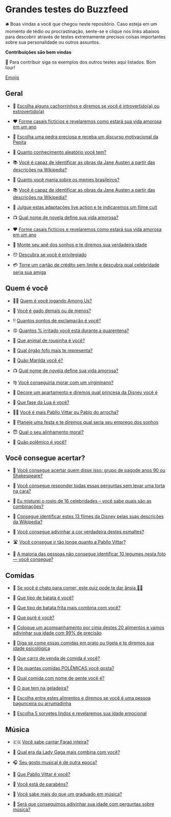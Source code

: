 # Grandes testes do Buzzfeed

🛎️ Boas vindas a você que chegou neste repositório. Caso esteja em um momento de tédio ou procrastinação, sente-se e clique nos links abaixos para descobrir através de testes extremamente precisos coisas importantes sobre sua personalidade ou outros assuntos.

**Contribuições são bem vindas**

🚨 Para contribuir siga os exemplos dos outros testes aqui listados. Bom tour!

[Emojis](https://github.com/ikatyang/emoji-cheat-sheet/blob/master/README.md)

## Geral

* :dog: [Escolha alguns cachorrinhos e diremos se você é introvertido(a) ou extrovertido(a)](https://www.buzzfeed.com/br/daniellaemanuel/teste-cachorrinhos-extrovertido-introvertido?bfsource=relatedmanual)


* :hearts: [Forme casais fictícios e revelaremos como estará sua vida amorosa em um ano](https://www.buzzfeed.com/br/perpetua/teste-forme-casais-ficticios-futuro-vida-amorosa)


* :gem: [Escolha uma pedra preciosa e receba um discurso motivacional da Pepita](https://www.buzzfeed.com/br/luizougui/stories-pepita-escolha-pedra-preciosa)


* :thinking: [Quanto conhecimento aleatório você tem?](https://www.buzzfeed.com/br/audreyworboys/teste-quanto-conhecimento-totalmente-aleatorio-voce-tem)

* :books: [Você é capaz de identificar as obras da Jane Austen a partir das descrições na Wikipedia?](https://www.buzzfeed.com/br/gaiapassarelli/teste-filmes-jane-austen-wikipedia)

* :thinking: [Quanto você manja sobre os memes brasileiros?](https://www.buzzfeed.com/br/davirocha/quanto-voce-manja-sobre-os-memes-brasileiros)

* :books: [Você é capaz de identificar as obras da Jane Austen a partir das descrições na Wikipedia?](https://www.buzzfeed.com/br/gaiapassarelli/teste-filmes-jane-austen-wikipedia)

* :popcorn: [Julgue estas adaptações live action e te indicaremos um filme cult](https://www.buzzfeed.com/br/luizougui/filmes-adaptacao-live-action-cults)

* :tv: [Qual nome de novela define sua vida amorosa?](https://www.buzzfeed.com/br/saadmatheus/teste-nome-novela-define-vida-amorosa)

* :hearts: [Forme casais fictícios e revelaremos como estará sua vida amorosa em um ano](https://www.buzzfeed.com/br/perpetua/monte-um-namorado-perfeito-e-nos-revelaremos-uma-v)

* :house_with_garden: [Monte seu apê dos sonhos e te diremos sua verdadeira idade](https://www.buzzfeed.com/br/victornascimento/ape-dos-sonhos)

* :hushed: [Descubra se você é privilegiado](https://www.buzzfeed.com/br/clarissapassos/voce-eh-privilegiado)

* :credit_card: [Torre um cartão de crédito sem limite e descubra qual celebridade seria sua amiga](https://www.buzzfeed.com/br/victornascimento/cartao-de-credito-sem-limite)

## Quem é você

* :astronaut: [Quem é você jogando Among Us?](https://www.buzzfeed.com/br/priscilamendes/teste-quem-e-voce-jogando-among-us)


* :ox: [Você é gado demais ou de menos?](https://www.buzzfeed.com/br/luizougui/quiz-gado-demais)


* :bangbang: [Quantos pontos de exclamação é você?](https://www.buzzfeed.com/br/davirocha/quantos-pontos-de-exclamacao-voce-e)


* :rage: [Quantos % irritado você está durante a quarentena?](https://www.buzzfeed.com/br/fabianeahn/teste-irritado-durante-a-quarentena?bfsource=bfocompareon&bfsource=bfocompareon)


* 🦔 [Que animal de roupinha é você?](https://www.buzzfeed.com/br/luizougui/teste-que-animal-de-roupinha-e-voce)


* 🥺 [Qual órgão fofo mais te representa?](https://www.buzzfeed.com/br/saadmatheus/teste-qual-orgao-fofinho-voce-e)


* 🧓 [Quão Marilda você é?](https://www.buzzfeed.com/br/saadmatheus/teste-quao-marilda-voce-e)

* :tv: [Qual nome de novela define sua vida amorosa?](https://www.buzzfeed.com/br/saadmatheus/teste-nome-novela-define-vida-amorosa)

* :virgo: [Você conseguiria morar com um virgininano?](https://www.buzzfeed.com/br/saadmatheus/teste-voce-conseguiria-morar-signo-virgem)

* :princess: [Decore um apartamento e diremos qual princesa da Disney você é](https://www.buzzfeed.com/br/anjalipatel/decore-um-apartamento-e-diremos-qual-princesa-da-disney#.igw5ONxYLW)


* :full_moon_with_face: [Que fase da Lua é você?](https://www.buzzfeed.com/br/luizougui/teste-fases-da-lua-personalidade)

* 🙆‍♀️ [Você é mais Pabllo Vittar ou Pablo do arrocha?](https://www.buzzfeed.com/br/raphaelevangelista/voce-e-mais-pabllo-vittar-ou-pablo-do-arrocha)

*  💼 [Planeje uma festa e te diremos qual seria seu emprego dos sonhos](https://www.buzzfeed.com/br/michelleno/teste-planeje-uma-festa-emprego-dos-sonhos)

* :innocent: [Qual o seu alinhamento moral?](https://www.buzzfeed.com/br/awesomer/qual-seu-alinhamento-moral)

* :raised_eyebrow: [Quão polêmico é você?](https://www.buzzfeed.com/br/gabrielsukita/quao-polemico-e-voce-comida)

## Você consegue acertar?

* :speech_balloon: [Você consegue acertar quem disse isso: grupo de pagode anos 90 ou Shakespeare?](https://www.buzzfeed.com/br/guilhermelr/quiz-pagode-90-ou-shakespeare)


* :birthday: [Você consegue responder todas essas perguntas sem levar uma torta na cara?](https://www.buzzfeed.com/br/saadmatheus/teste-chegar-final-torta-na-cara?bfsource=relatedmanual)

* :thinking: [Eu misturei o rosto de 16 celebridades – você sabe quais são as combinações?](https://www.buzzfeed.com/br/spenceralthouse/teste-rostos-celebridades-misturados)

* 👸 [Consegue identificar estes 13 filmes da Disney pelas suas descrições da Wikipedia?](https://www.buzzfeed.com/br/kaylayandoli/teste-filmes-disney-wikipedia)


* 💅 [Você consegue adivinhar a cor verdadeira destes esmaltes?](https://www.buzzfeed.com/br/saadmatheus/teste-acertar-cor-verdadeira-esmaltes)

* 🛣 [Você consegue ir tão longe quanto a Pabllo Vittar?](https://www.buzzfeed.com/br/saadmatheus/teste-voce-consegue-ir-tao-longe-quanto-pabllo-vittar)

* :leafy_green: [A maioria das pessoas não consegue identificar 10 legumes nesta foto — você consegue?](https://www.buzzfeed.com/br/audreyworboys/teste-identificar-legumes)


## Comidas

* 🤢 [Se você é chato para comer, este quiz pode te dar ânsia 👨‍🎤](https://www.buzzfeed.com/br/andrewziegler/enquete-escolha-comidas-nojentas)



* 🥔 [Que tipo de batata é você?](https://www.buzzfeed.com/br/gracegrace24/teste-que-tipo-de-batata)


* 🍟 [Que tipo de batata frita mais combina com você?](https://www.buzzfeed.com/br/luisaoguime/teste-corte-batata-frita?bfsource=relatedmanual)


* 🥔 [Que purê é você?](https://www.buzzfeed.com/br/luizougui/teste-que-pure-e-voce-batata-aipim)


* 🍯 [Coloque um acompanhamento por cima destes 20 alimentos e vamos adivinhar sua idade com 99% de precisão](https://www.buzzfeed.com/br/daves4/teste-acompanhamento-comida-idade)


* 🥣 [Diga se come essas comidas em prato ou tigela e te diremos sua idade psicológica](https://www.buzzfeed.com/br/sarahaspler/prato-ou-tigela-idade)


* 🚗 [Que carro de venda de comida é você?](https://www.buzzfeed.com/br/luizougui/teste-carro-comida-ovo-pamonha-sorvete)


* 🤯 [De quantas comidas POLÊMICAS você gosta?](https://www.buzzfeed.com/br/rafaelcapanema/de-quantas-comidas-polemicas-voce-gosta)


* 🥑 [Qual comida com nome de gente você é?](https://www.buzzfeed.com/br/saadmatheus/teste-qual-comida-com-nome-de-gente-voce-e)

* 🤔 [O que tem na geladeira?](https://www.buzzfeed.com/br/davirocha/teste-o-que-tem-na-geladeira)

* :monocle_face: [Escolha entre estes alimentos e diremos se você é uma pessoa bagunceira ou arrumadinha](https://www.buzzfeed.com/br/joannaborns/teste-alimentos-diremos-bagunceiro-arrumadinho)

* :icecream: [Escolha 5 sorvetes lindos e revelaremos sua idade emocional](https://www.buzzfeed.com/br/sarahaspler/teste-cinco-sorvetes-idade-emocional)

## Música

* 🇪🇬 [Você sabe cantar Faraó inteira?](https://www.buzzfeed.com/br/gaiapassarelli/teste-letra-farao)

* 🌈 [Qual era da Lady Gaga mais combina com você?](https://www.buzzfeed.com/br/saadmatheus/teste-qual-era-lady-gaga-e-voce)

* 🎧 [Seu gosto musical é de outra epoca?](https://www.buzzfeed.com/br/susanacristalli/teste-musicas-antiga)

* 💅 [Que Pabllo Vittar é você?](https://www.buzzfeed.com/br/julianakataoka/que-pabllo-vittar-e-voce)


* 🎂 [Você está de parabéns?](https://www.buzzfeed.com/br/luizougui/teste-esta-de-parabens-pabllo-vittar-psirico)


* :musical_note: [Você sabe mais do que um graduado em música?](https://www.buzzfeed.com/br/kaikamryn/teste-sabe-mais-formado-musica)


* 🎤 [Será que conseguimos adivinhar sua idade com perguntas sobre música?](https://www.buzzfeed.com/br/perpetua/sera-que-conseguimos-adivinhar-sua-idade-com-pergu)

